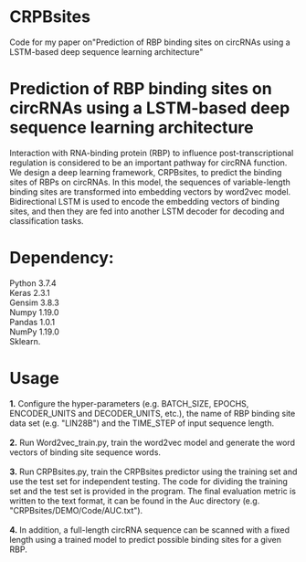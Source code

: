 # CRPBsites
Code for my paper on"Prediction of RBP binding sites on circRNAs using a LSTM-based deep sequence learning architecture"

Prediction of RBP binding sites on circRNAs using a LSTM-based deep sequence learning architecture
===
Interaction with RNA-binding protein (RBP) to influence post-transcriptional regulation is considered to be an important pathway for circRNA function. We design a deep learning framework, CRPBsites, to predict the binding sites of RBPs on circRNAs. In this model, the sequences of variable-length binding sites are transformed into embedding vectors by word2vec model. Bidirectional LSTM is used to encode the embedding vectors of binding sites, and then they are fed into another LSTM decoder for decoding and classification tasks. 

Dependency:
===
Python 3.7.4<br>
Keras 2.3.1<br>
Gensim 3.8.3<br>
Numpy 1.19.0<br>
Pandas 1.0.1<br>
NumPy 1.19.0<br>
Sklearn.<br> 

Usage
===
**1.** Configure the hyper-parameters (e.g. BATCH_SIZE, EPOCHS, ENCODER_UNITS and DECODER_UNITS, etc.), the name of RBP binding site data set (e.g. "LIN28B") and the TIME_STEP of input sequence length.<br><br>
**2.** Run Word2vec_train.py, train the word2vec model and generate the word vectors of binding site sequence words. <br><br>
**3.** Run CRPBsites.py, train the CRPBsites predictor using the training set and use the test set for independent testing. The code for dividing the training set and the test set is provided in the program. The final evaluation metric is written to the text format, it can be found in the Auc directory (e.g. "CRPBsites/DEMO/Code/AUC.txt").<br><br>
**4.** In addition, a full-length circRNA sequence can be scanned with a fixed length using a trained model to predict possible binding sites for a given RBP.<br>

